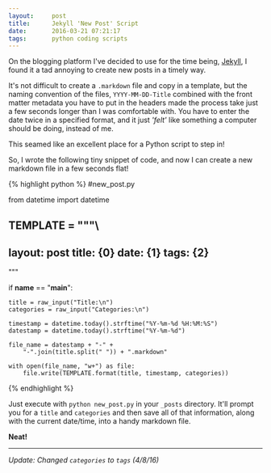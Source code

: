 ```yaml
---
layout:     post
title:      Jekyll 'New Post' Script
date:       2016-03-21 07:21:17
tags:       python coding scripts
---
```


On the blogging platform I've decided to use for the time being, [Jekyll](https://jekyllrb.com/), I found it a tad annoying to create new posts in a timely way.

It's not difficult to create a `.markdown` file and copy in a template, but the naming convention of the files, `YYYY-MM-DD-Title` combined with the front matter metadata you have to put in the headers made the process take just a few seconds longer than I was comfortable with. You have to enter the date twice in a specified format, and it just *'felt'* like something a computer should be doing, instead of me.

This seamed like an excellent place for a Python script to step in!

So, I wrote the following tiny snippet of code, and now I can create a new markdown file in a few seconds flat!<!--break-->

{% highlight python %}
#new_post.py

from datetime import datetime

TEMPLATE = """\
---
layout:     post
title:      {0}
date:       {1}
tags:       {2}
---

"""

if __name__ == "__main__":

    title = raw_input("Title:\n")
    categories = raw_input("Categories:\n")

    timestamp = datetime.today().strftime("%Y-%m-%d %H:%M:%S")
    datestamp = datetime.today().strftime("%Y-%m-%d")

    file_name = datestamp + "-" + 
        "-".join(title.split(" ")) + ".markdown"
    
    with open(file_name, "w+") as file:
        file.write(TEMPLATE.format(title, timestamp, categories))
{% endhighlight %}

Just execute with `python new_post.py` in your `_posts` directory. It'll prompt you for a `title` and `categories` and then save all of that information, along with the current date/time, into a handy markdown file. 

**Neat!**

---

*Update: Changed `categories` to `tags` (4/8/16)*